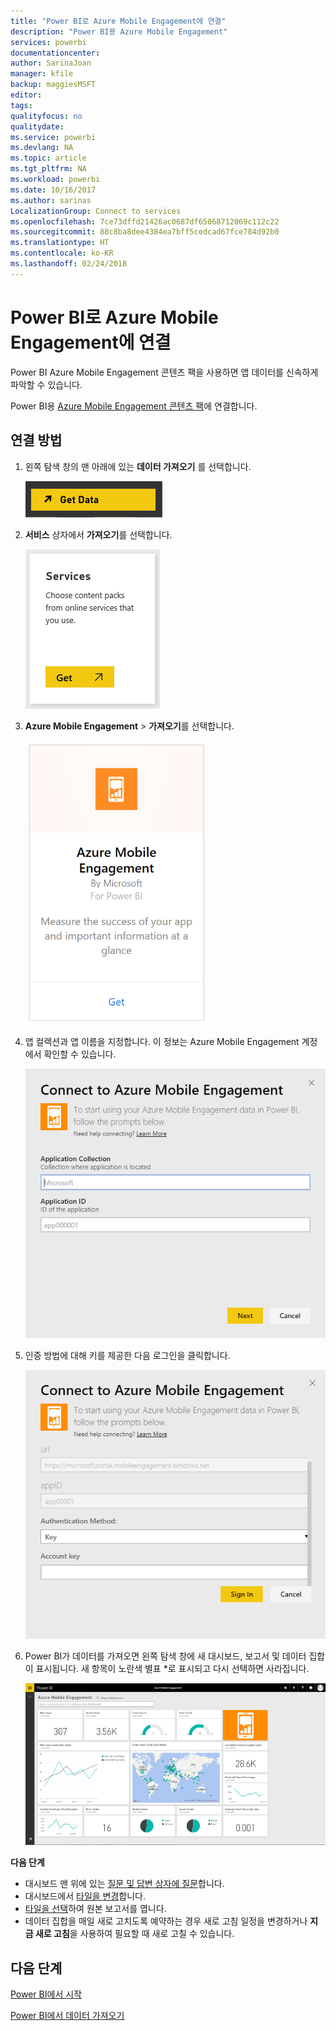 ```yaml
---
title: "Power BI로 Azure Mobile Engagement에 연결"
description: "Power BI용 Azure Mobile Engagement"
services: powerbi
documentationcenter: 
author: SarinaJoan
manager: kfile
backup: maggiesMSFT
editor: 
tags: 
qualityfocus: no
qualitydate: 
ms.service: powerbi
ms.devlang: NA
ms.topic: article
ms.tgt_pltfrm: NA
ms.workload: powerbi
ms.date: 10/16/2017
ms.author: sarinas
LocalizationGroup: Connect to services
ms.openlocfilehash: 7ce73dffd21426ac0687df65068712069c112c22
ms.sourcegitcommit: 88c8ba8dee4384ea7bff5cedcad67fce784d92b0
ms.translationtype: HT
ms.contentlocale: ko-KR
ms.lasthandoff: 02/24/2018
---
```

# <a name="connect-to-azure-mobile-engagement-with-power-bi"></a>Power BI로 Azure Mobile Engagement에 연결
Power BI Azure Mobile Engagement 콘텐츠 팩을 사용하면 앱 데이터를 신속하게 파악할 수 있습니다.

Power BI용 [Azure Mobile Engagement 콘텐츠 팩](https://app.powerbi.com/groups/me/getdata/services/azme)에 연결합니다.

## <a name="how-to-connect"></a>연결 방법
1. 왼쪽 탐색 창의 맨 아래에 있는 **데이터 가져오기** 를 선택합니다.
   
    ![](media/service-connect-to-azure-mobile/getdata.png)
2. **서비스** 상자에서 **가져오기**를 선택합니다.
   
    ![](media/service-connect-to-azure-mobile/services.png)
3. **Azure Mobile Engagement** \> **가져오기**를 선택합니다.
   
    ![](media/service-connect-to-azure-mobile/azme.png) 
4. 앱 컬렉션과 앱 이름을 지정합니다. 이 정보는 Azure Mobile Engagement 계정에서 확인할 수 있습니다.
   
    ![](media/service-connect-to-azure-mobile/parameters.png) 
5. 인증 방법에 대해 키를 제공한 다음 로그인을 클릭합니다.
   
    ![](media/service-connect-to-azure-mobile/creds.png)
6. Power BI가 데이터를 가져오면 왼쪽 탐색 창에 새 대시보드, 보고서 및 데이터 집합이 표시됩니다. 새 항목이 노란색 별표 \*로 표시되고 다시 선택하면 사라집니다.
   
    ![](media/service-connect-to-azure-mobile/dashboard.png)

 **다음 단계**

* 대시보드 맨 위에 있는 [질문 및 답변 상자에 질문](power-bi-q-and-a.md)합니다.
* 대시보드에서 [타일을 변경](service-dashboard-edit-tile.md)합니다.
* [타일을 선택](service-dashboard-tiles.md)하여 원본 보고서를 엽니다.
* 데이터 집합을 매일 새로 고치도록 예약하는 경우 새로 고침 일정을 변경하거나 **지금 새로 고침**을 사용하여 필요할 때 새로 고칠 수 있습니다.

## <a name="next-steps"></a>다음 단계
[Power BI에서 시작](service-get-started.md)

[Power BI에서 데이터 가져오기](service-get-data.md)

